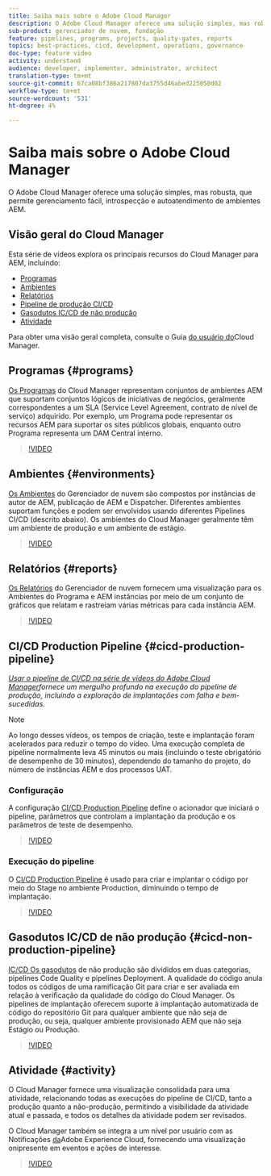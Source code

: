 ```yaml
---
title: Saiba mais sobre o Adobe Cloud Manager
description: O Adobe Cloud Manager oferece uma solução simples, mas robusta, que permite gerenciamento fácil, introspecção e autoatendimento de ambientes AEM.
sub-product: gerenciador de nuvem, fundação
feature: pipelines, programs, projects, quality-gates, reports
topics: best-practices, cicd, development, operations, governance
doc-type: feature video
activity: understand
audience: developer, implementer, administrator, architect
translation-type: tm+mt
source-git-commit: 67ca08bf386a217807da3755d46abed225050d02
workflow-type: tm+mt
source-wordcount: '531'
ht-degree: 4%

---
```



# Saiba mais sobre o Adobe Cloud Manager

O Adobe Cloud Manager oferece uma solução simples, mas robusta, que permite gerenciamento fácil, introspecção e autoatendimento de ambientes AEM.

## Visão geral do Cloud Manager

Esta série de vídeos explora os principais recursos do Cloud Manager para AEM, incluindo:

* [Programas](#programs)
* [Ambientes](#environments)
* [Relatórios](#reports)
* [Pipeline de produção CI/CD](#cicd-production-pipeline)
* [Gasodutos IC/CD de não produção](#cicd-non-production-pipeline)
* [Atividade](#activity)

Para obter uma visão geral completa, consulte o Guia [do usuário do](https://docs.adobe.com/content/help/pt-BR/experience-manager-cloud-manager/using/introduction-to-cloud-manager.html)Cloud Manager.

## Programas {#programs}

[Os Programas](https://docs.adobe.com/content/help/pt-BR/experience-manager-cloud-manager/using/getting-started/setting-up-program.html) do Cloud Manager representam conjuntos de ambientes AEM que suportam conjuntos lógicos de iniciativas de negócios, geralmente correspondentes a um SLA (Service Level Agreement, contrato de nível de serviço) adquirido. Por exemplo, um Programa pode representar os recursos AEM para suportar os sites públicos globais, enquanto outro Programa representa um DAM Central interno.

>[!VIDEO](https://video.tv.adobe.com/v/26313/?quality=12&learn=on)

## Ambientes {#environments}

[Os Ambientes](https://docs.adobe.com/content/help/en/experience-manager-cloud-manager/using/how-to-use/manage-your-environment.html) do Gerenciador de nuvem são compostos por instâncias de autor de AEM, publicação de AEM e Dispatcher. Diferentes ambientes suportam funções e podem ser envolvidos usando diferentes Pipelines CI/CD (descrito abaixo). Os ambientes do Cloud Manager geralmente têm um ambiente de produção e um ambiente de estágio.

>[!VIDEO](https://video.tv.adobe.com/v/26318/?quality=12&learn=on)

## Relatórios {#reports}

[Os Relatórios](https://docs.adobe.com/content/help/en/experience-manager-cloud-manager/using/how-to-use/monitor-your-environments.html) do Gerenciador de nuvem fornecem uma visualização para os Ambientes do Programa e AEM instâncias por meio de um conjunto de gráficos que relatam e rastreiam várias métricas para cada instância AEM.

>[!VIDEO](https://video.tv.adobe.com/v/26315/?quality=12&learn=on)

## CI/CD Production Pipeline {#cicd-production-pipeline}

*[Usar o pipeline de CI/CD na série de vídeos do Adobe Cloud Manager](./use-the-cicd-pipeline-in-cloud-manager-for-aem.md)fornece um mergulho profundo na execução do pipeline de produção, incluindo a exploração de implantações com falha e bem-sucedidas.*

>[!NOTE]
>
> Ao longo desses vídeos, os tempos de criação, teste e implantação foram acelerados para reduzir o tempo do vídeo. Uma execução completa de pipeline normalmente leva 45 minutos ou mais (incluindo o teste obrigatório de desempenho de 30 minutos), dependendo do tamanho do projeto, do número de instâncias AEM e dos processos UAT.

### Configuração

A configuração [CI/CD Production Pipeline](https://docs.adobe.com/content/help/en/experience-manager-cloud-manager/using/how-to-use/configuring-pipeline.html) define o acionador que iniciará o pipeline, parâmetros que controlam a implantação da produção e os parâmetros de teste de desempenho.

>[!VIDEO](https://video.tv.adobe.com/v/26314/?quality=12&learn=on)

### Execução do pipeline

O [CI/CD Production Pipeline](https://docs.adobe.com/content/help/en/experience-manager-cloud-manager/using/how-to-use/deploying-code.html) é usado para criar e implantar o código por meio do Stage no ambiente Production, diminuindo o tempo de implantação.

>[!VIDEO](https://video.tv.adobe.com/v/26317/?quality=12&learn=on)

## Gasodutos IC/CD de não produção {#cicd-non-production-pipeline}

[IC/CD Os gasodutos](https://docs.adobe.com/content/help/en/experience-manager-cloud-manager/using/how-to-use/configuring-pipeline.html#non-production--code-quality-only-pipelines) de não produção são divididos em duas categorias, pipelines Code Quality e pipelines Deployment. A qualidade do código anula todos os códigos de uma ramificação Git para criar e ser avaliada em relação à verificação da qualidade do código do Cloud Manager. Os pipelines de implantação oferecem suporte à implantação automatizada de código do repositório Git para qualquer ambiente que não seja de produção, ou seja, qualquer ambiente provisionado AEM que não seja Estágio ou Produção.

>[!VIDEO](https://video.tv.adobe.com/v/26316/?quality=12&learn=on)

## Atividade {#activity}

O Cloud Manager fornece uma visualização consolidada para uma atividade, relacionando todas as execuções do pipeline de CI/CD, tanto a produção quanto a não-produção, permitindo a visibilidade da atividade atual e passada, e todos os detalhes da atividade podem ser revisados.

O Cloud Manager também se integra a um nível por usuário com as Notificações [da](https://docs.adobe.com/content/help/en/experience-manager-cloud-manager/using/how-to-use/notifications.html)Adobe Experience Cloud, fornecendo uma visualização onipresente em eventos e ações de interesse.

>[!VIDEO](https://video.tv.adobe.com/v/26319/?quality=12&learn=on)
